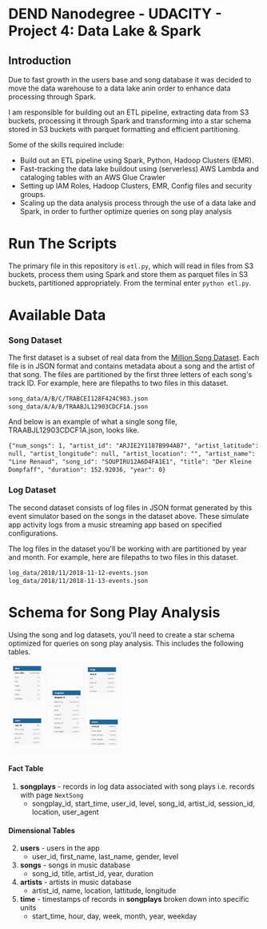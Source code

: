 # DEND Nanodegree - UDACITY - Project 4: Data Lake & Spark

## Introduction
Due to fast growth in the users base and song database it was decided to move the data warehouse to a data lake anin order to enhance data processing through Spark.

I am responsible for building out an ETL pipeline, extracting data from S3 buckets, processing it through Spark and transforming into a star schema stored in S3 buckets with parquet formatting and efficient partitioning. 

Some of the skills required include:

* Build out an ETL pipeline using Spark, Python, Hadoop Clusters (EMR).
* Fast-tracking the data lake buildout using (serverless) AWS Lambda and cataloging tables with an AWS Glue Crawler
* Setting up IAM Roles, Hadoop Clusters, EMR,  Config files and security groups.
* Scaling up the data analysis process through the use of a data lake and Spark, in order to further optimize queries on song play analysis

# Run The Scripts
The primary file in this repository is `etl.py`, which will read in files from S3 buckets, process them using Spark and store them as parquet files in S3 buckets, partitioned appropriately. From the terminal enter `python etl.py`.

# Available Data

### Song Dataset
The first dataset is a subset of real data from the [Million Song Dataset](https://labrosa.ee.columbia.edu/millionsong). Each file is in JSON format and contains metadata about a song and the artist of that song. The files are partitioned by the first three letters of each song's track ID. For example, here are filepaths to two files in this dataset.

```
song_data/A/B/C/TRABCEI128F424C983.json
song_data/A/A/B/TRAABJL12903CDCF1A.json
```
And below is an example of what a single song file, TRAABJL12903CDCF1A.json, looks like.
```
{"num_songs": 1, "artist_id": "ARJIE2Y1187B994AB7", "artist_latitude": null, "artist_longitude": null, "artist_location": "", "artist_name": "Line Renaud", "song_id": "SOUPIRU12A6D4FA1E1", "title": "Der Kleine Dompfaff", "duration": 152.92036, "year": 0}
```
### Log Dataset
The second dataset consists of log files in JSON format generated by this event simulator based on the songs in the dataset above. These simulate app activity logs from a music streaming app based on specified configurations.

The log files in the dataset you'll be working with are partitioned by year and month. For example, here are filepaths to two files in this dataset.

```
log_data/2018/11/2018-11-12-events.json
log_data/2018/11/2018-11-13-events.json
```

# Schema for Song Play Analysis
Using the song and log datasets, you'll need to create a star schema optimized for queries on song play analysis. This includes the following tables.

<img src="star-schema.png" width="45%"/>

#### Fact Table
1. <b>songplays</b> - records in log data associated with song plays i.e. records with page `NextSong`
    * songplay_id, start_time, user_id, level, song_id, artist_id, session_id, location, user_agent

#### Dimensional Tables
2. <b>users</b> - users in the app
    * user_id, first_name, last_name, gender, level
3. <b>songs</b> - songs in music database
    * song_id, title, artist_id, year, duration
4. <b>artists</b> - artists in music database
    * artist_id, name, location, lattitude, longitude
5. <b>time</b> - timestamps of records in <b>songplays</b> broken  down into specific units
    * start_time, hour, day, week, month, year, weekday
